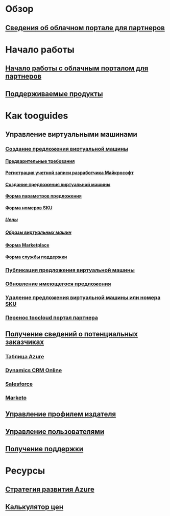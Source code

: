 # Обзор
## [Сведения об облачном портале для партнеров](./cloud-partner-portal-what-is-the-cloud-partner-portal.md)

# Начало работы
## [Начало работы с облачным порталом для партнеров](./cloud-partner-portal-getting-started-with-the-cloud-partner-portal.md)
## [Поддерживаемые продукты](./Cloud-partner-portal-products-that-can-get-published-via-portal.md)

# Как tooguides
## Управление виртуальными машинами
### [Создание предложения виртуальной машины](../../cloud-partner-portal/cloud-partner-portal-publish-virtual-machine.md)
#### [Предварительные требования](../../cloud-partner-portal/cloud-partner-portal-publish-virtual-machine.md#what-are-pre-requisites-for-publishing-a-vm)
#### [Регистрация учетной записи разработчика Майкрософт](../../cloud-partner-portal/cloud-partner-portal-dev-center-accounts-registration.md)
#### [Создание предложения виртуальной машины](../../cloud-partner-portal/cloud-partner-portal-publish-virtual-machine.md#how-to-create-a-new-vm-offer)
#### [Форма параметров предложения](../../cloud-partner-portal/cloud-partner-portal-publish-virtual-machine.md#how-to-fill-out-the-offer-settings-form)
#### [Форма номеров SKU](../../cloud-partner-portal/cloud-partner-portal-publish-virtual-machine.md#how-to-create-skus)
##### [Цены](../../cloud-partner-portal/cloud-partner-portal-publish-virtual-machine.md#pricing)
##### [Образы виртуальных машин](../../cloud-partner-portal/cloud-partner-portal-publish-virtual-machine.md#vm-images)
#### [Форма Marketplace](../../cloud-partner-portal/cloud-partner-portal-publish-virtual-machine.md#marketplace-form)
#### [Форма службы поддержки](../../cloud-partner-portal/cloud-partner-portal-publish-virtual-machine.md#support-form)
### [Публикация предложения виртуальной машины](./Cloud-partner-portal-make-offer-live-on-Azure-Marketplace.md)

### [Обновление имеющегося предложения](./cloud-partner-portal-update-existing-offer.md)
### [Удаление предложения виртуальной машины или номера SKU](./cloud-partner-portal-delete-an-offer.md)
### [Перенос toocloud портал партнера](./cloud-partner-portal-how-to-migrate-to-the-new-cloud-partner-portal.md)

## [Получение сведений о потенциальных заказчиках](./cloud-partner-portal-get-customer-leads.md)
### [Таблица Azure](../../cloud-partner-portal/cloud-partner-portal-lead-management-instructions-azure-table.md)
### [Dynamics CRM Online](../../cloud-partner-portal/cloud-partner-portal-lead-management-instructions-dynamics.md)
### [Salesforce](../../cloud-partner-portal/cloud-partner-portal-lead-management-instructions-salesforce.md)
### [Marketo](../../cloud-partner-portal/cloud-partner-portal-lead-management-instructions-marketo.md)

## [Управление профилем издателя](./cloud-partner-portal-manage-publisher-profile.md)
## [Управление пользователями](./cloud-partner-portal-manage-users.md)
## [Получение поддержки](./cloud-partner-portal-support-for-cloud-partner-portal.md)
# Ресурсы
## [Стратегия развития Azure](https://azure.microsoft.com/roadmap/)
## [Калькулятор цен](https://azure.microsoft.com/pricing/calculator/)
